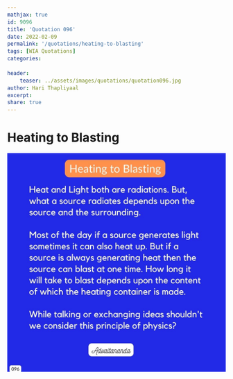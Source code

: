 ```yaml
---
mathjax: true
id: 9096
title: 'Quotation 096'
date: 2022-02-09
permalink: '/quotations/heating-to-blasting'
tags: [WIA Quotations] 
categories: 

header:
    teaser: ../assets/images/quotations/quotation096.jpg
author: Hari Thapliyaal 
excerpt:
share: true 
---
```


# Heating to Blasting

![Heating to Blasting](../assets/images/quotations/quotation096.jpg)
